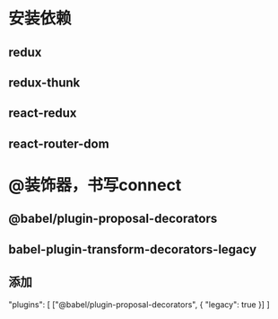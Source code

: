 # 安装依赖
## redux
## redux-thunk
## react-redux
## react-router-dom


# @装饰器，书写connect
## @babel/plugin-proposal-decorators
## babel-plugin-transform-decorators-legacy
## 添加 
"plugins": [
      ["@babel/plugin-proposal-decorators", { "legacy": true }]
    ]

